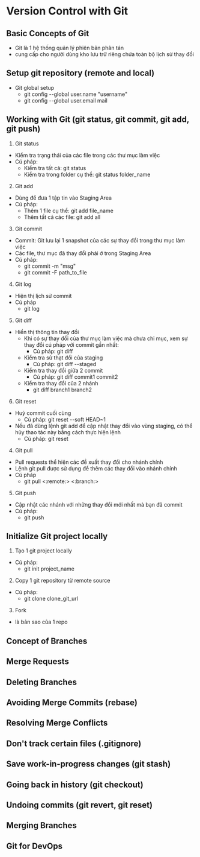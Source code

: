 # Version Control with Git
## Basic Concepts of Git
- Git là 1 hệ thống quản lý phiên bản phân tán
- cung cấp cho người dùng kho lưu trữ riêng chứa toàn bộ lịch sử thay đổi

## Setup git repository (remote and local)
- Git global setup
	- git config --global user.name "username"
	- git config --global user.email mail

## Working with Git (git status, git commit, git add, git push)
1. Git status
- Kiểm tra trạng thái của các file trong các thư mục làm việc
- Cú pháp:
	- Kiểm tra tất cả: git status
	- Kiểm tra trong folder cụ thể: git status folder_name
2. Git add
- Dùng để đưa 1 tập tin vào Staging Area
- Cú pháp:
	- Thêm 1 file cụ thể: git add file_name
	- Thêm tất cả các file: git add all
3. Git commit
- Commit: Git lưu lại 1 snapshot của các sự thay đổi trong thư mục làm việc
- Các file, thư mục đã thay đổi phải ở trong Staging Area
- Cú pháp:
	- git commit -m "msg"
	- git commit -F path_to_file
4. Git log
- Hiện thị lịch sử commit
- Cú pháp
	- git log
5. Git diff
- Hiển thị thông tin thay đổi
	- Khi có sự thay đổi của thư mục làm việc mà chưa chỉ mục, xem sự thay đổi cú pháp với commit gần nhất:
		- Cú pháp: git diff
	- Kiểm tra sử thạt đổi của staging
		- Cú pháp: git diff --staged
	- Kiểm tra thay đổi giữa 2 commit
		- Cú pháp: git diff commit1 commit2
	- Kiểm tra thay đổi của 2 nhánh
		- git diff branch1 branch2
6. Git reset
- Huỷ commit cuối cùng
	- Cú pháp: git reset --soft HEAD~1
- Nếu đã dùng lệnh git add để cập nhật thay đổi vào vùng staging, có thể hủy thao tác này bằng cách thực hiện lệnh
	- Cú pháp: git reset
4. Git pull
- Pull requests thể hiện các đề xuất thay đổi cho nhánh chính
- Lệnh git pull được sử dụng để thêm các thay đổi vào nhánh chính
- Cú pháp
	- git pull <:remote:> <:branch:>
5. Git push
- Cập nhật các nhánh với những thay đổi mới nhất mà bạn đã commit
- Cú pháp:
	- git push

## Initialize Git project locally
1. Tạo 1 git project locally
- Cú pháp:
	- git init project_name
2. Copy 1 git repository từ remote source
- Cú pháp:
	- git clone clone_git_url
3. Fork
- là bản sao của 1 repo

## Concept of Branches
## Merge Requests
## Deleting Branches
## Avoiding Merge Commits (rebase)
## Resolving Merge Conflicts
## Don't track certain files (.gitignore)
## Save work-in-progress changes (git stash)
## Going back in history (git checkout)
## Undoing commits (git revert, git reset)
## Merging Branches
## Git for DevOps
